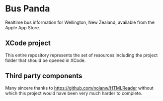 # Bus Panda

Realtime bus information for Wellington, New Zealand, available from the Apple App Store.

## XCode project

This entire repository represents the set of resources including the project folder that should be opened in XCode.

## Third party components

Many sincere thanks to https://github.com/nolanw/HTMLReader without which this project would have been very much harder to complete.
